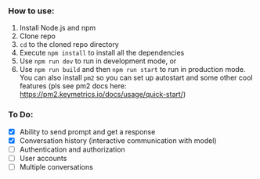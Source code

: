 ### How to use:
1. Install Node.js and npm
2. Clone repo
3. ```cd``` to the cloned repo directory
4. Execute ```npm install``` to install all the dependencies
5. Use ```npm run dev``` to run in development mode, or
6. Use ```npm run build``` and then ```npm run start``` to run in production mode. You can also install ```pm2``` so you can set up autostart and some other cool features (pls see pm2 docs here: https://pm2.keymetrics.io/docs/usage/quick-start/)
   
### To Do:
- [x] Ability to send prompt and get a response
- [x] Conversation history (interactive communication with model)
- [ ] Authentication and authorization
- [ ] User accounts
- [ ] Multiple conversations
